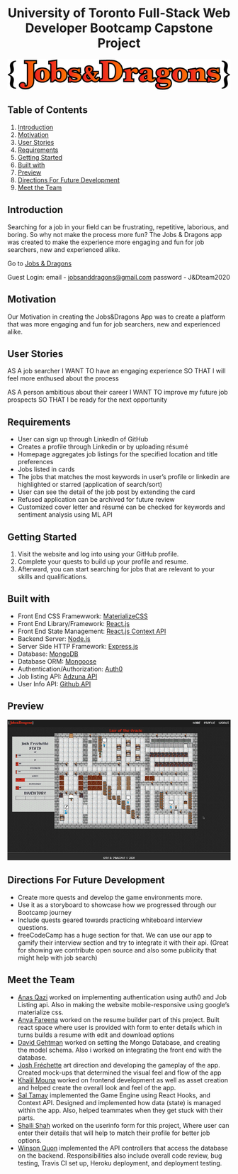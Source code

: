 <h1 align="center">University of Toronto Full-Stack Web Developer Bootcamp Capstone Project</h1>

<div align="center">
  <img src="assets/images/logo.png" />
</div>

## Table of Contents

1. [Introduction](#introduction)
1. [Motivation](#motivation)
1. [User Stories](#user-stories)
1. [Requirements](#requirements)
1. [Getting Started](#getting-started)
1. [Built with](#built-with)
1. [Preview](#preview)
1. [Directions For Future Development](#directions-for-future-development)
1. [Meet the Team](#meet-the-team)

## Introduction

Searching for a job in your field can be frustrating, repetitive, laborious, and boring. So why not make the process more fun? The Jobs & Dragons app was created to make the experience more engaging and fun for job searchers, new and experienced alike.

Go to [Jobs & Dragons](https://jobs-and-dragons.herokuapp.com/)

Guest Login:
email - jobsanddragons@gmail.com
password - J&Dteam2020

## Motivation

Our Motivation in creating the Jobs&Dragons App was to create a platform that was more engaging and fun for job
searchers, new and experienced alike.

## User Stories

AS A job searcher
I WANT TO have an engaging experience
SO THAT I will feel more enthused about the process

AS A person ambitious about their career
I WANT TO improve my future job prospects
SO THAT I be ready for the next opportunity

## Requirements

- User can sign up through LinkedIn of GitHub
- Creates a profile through Linkedin or by uploading résumé
- Homepage aggregates job listings for the specified location and title preferences
- Jobs listed in cards
- The jobs that matches the most keywords in user’s profile or linkedin are highlighted or starred (application of search/sort)
- User can see the detail of the job post by extending the card
- Refused application can be archived for future review
- Customized cover letter and résumé can be checked for keywords and sentiment analysis using ML API

## Getting Started

1. Visit the website and log into using your GitHub profile.
2. Complete your quests to build up your profile and resume.
3. Afterward, you can start searching for jobs that are relevant to your skills and qualifications.

## Built with

- Front End CSS Framewwork: [MaterializeCSS](https://materializecss.com/)
- Front End Library/Framework: [React.js](https://reactjs.org/)
- Front End State Management: [React.js Context API](https://reactjs.org/docs/hooks-reference.html#usecontext)
- Backend Server: [Node.js](https://nodejs.org/en/)
- Server Side HTTP Framework: [Express.js](https://expressjs.com/)
- Database: [MongoDB](https://www.mongodb.com/)
- Database ORM: [Mongoose](https://mongoosejs.com/)
- Authentication/Authorization: [Auth0](http://auth0.com/)
- Job listing API: [Adzuna API](https://developer.adzuna.com/)
- User Info API: [Github API](https://developer.github.com/v3/)

## Preview

![](assets/images/J&D_Clip.gif)

## Directions For Future Development

- Create more quests and develop the game environments more.
- Use it as a storyboard to showcase how we progressed through our Bootcamp journey
- Include quests geared towards practicing whiteboard interview questions.
- freeCodeCamp has a huge section for that. We can use our app to gamify their interview section and try to integrate it with their api. (Great for showing we contribute open source and also some publicity that might help with job search)

## Meet the Team

- [Anas Qazi](https://github.com/ianasqazi) worked on implementing authentication using auth0 and Job Listing api. Also in making the website mobile-responsive using google’s materialize css.
- [Anya Fareena](https://github.com/AnyaFareena) worked on the resume builder part of this project. Built react space where user is provided with form to enter details which in turns builds a resume with edit and download options
- [David Gehtman](https://github.com/davidgeht) worked on setting the Mongo Database, and creating the model schema. Also i worked on integrating the front end with the database.
- [Josh Fréchette](https://github.com/JoshFrechette) art direction and developing the gameplay of the app. Created mock-ups that determined the visual feel and flow of the app
- [Khalil Mouna](https://github.com/KhalilMouna) worked on frontend development as well as asset creation and helped create the overall look and feel of the app.
- [Sal Tamay](https://github.com/saltamay) implemented the Game Engine using React Hooks, and Context API. Designed and implemented how data (state) is managed within the app. Also, helped teammates when they get stuck with their parts.
- [Shaili Shah](https://github.com/sshaili) worked on the userinfo form for this project, Where user can enter their details that will help to match their profile for better job options.
- [Winson Quon](https://github.com/Winyumi) implemented the API controllers that access the database on the backend. Responsibilities also include overall code review, bug testing, Travis CI set up, Heroku deployment, and deployment testing.
